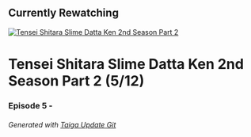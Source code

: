 ﻿
## Currently Rewatching

[![Tensei Shitara Slime Datta Ken 2nd Season Part 2](https://s4.anilist.co/file/anilistcdn/media/anime/cover/medium/bx116742-jn0dW23ftehq.jpg)](https://anilist.co/anime/116742)

# Tensei Shitara Slime Datta Ken 2nd Season Part 2 (5/12)

### Episode 5 - 

###### *Generated with [Taiga Update Git](https://github.com/nike4613/taiga-update-git)*
